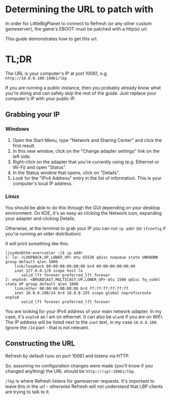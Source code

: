 # Determining the URL to patch with

In order for LittleBigPlanet to connect to Refresh (or any other custom gameserver), the game's EBOOT must be patched with a http(s) url.

This guide demonstrates how to get this url.

# TL;DR

The URL is your computer's IP at port 10061, e.g. `http://10.0.0.100:10061/lbp`

If you are running a public instance, then you probably already know what you're doing and can safely skip the rest of the guide. Just replace your computer's IP with your public IP.

## Grabbing your IP

### Windows

1. Open the Start Menu, type "Network and Sharing Center" and click the first result.
2. In this new window, click on the "Change adapter settings" link on the left side.
3. Right-click on the adapter that you're currently using (e.g. Ethernet or Wi-Fi) and open "Status".
4. In the Status window that opens, click on "Details".
5. Look for the "IPv4 Address" entry in the list of information. This is your computer's local IP address.

### Linux

You should be able to do this through the GUI depending on your desktop environment.
On KDE, it's as easy as clicking the Network icon, expanding your adapter and clicking Details.

Otherwise, at the terminal to grab your IP you can run `ip addr` (or `ifconfig` if you're running an older distribution)

It will print something like this:

```
[jvyden@the-overcooler ~]$ ip addr
1: lo: <LOOPBACK,UP,LOWER_UP> mtu 65536 qdisc noqueue state UNKNOWN group default qlen 1000
    link/loopback 00:00:00:00:00:00 brd 00:00:00:00:00:00
    inet 127.0.0.1/8 scope host lo
       valid_lft forever preferred_lft forever
2: enp5s0: <BROADCAST,MULTICAST,UP,LOWER_UP> mtu 1500 qdisc fq_codel state UP group default qlen 1000
    link/ether 00:00:00:00:00:00 brd ff:ff:ff:ff:ff:ff
    inet 10.0.0.100/24 brd 10.0.0.255 scope global noprefixroute enp5s0
       valid_lft forever preferred_lft forever
```

You are looking for your IPv4 address of your main network adapter. In my case, it's `enp5s0` as I am on ethernet. It can also be `wlan0` if you are on WiFi. The IP address will be listed next to the `inet` text, in my case `10.0.0.100`. Ignore the `/24` part - that is not relevant.

## Constructing the URL

Refresh by default runs on port 10061 and listens via HTTP. 

So, assuming no configuration changes were made (you'll know if you changed anything) the URL should be `http://(ip):10061/lbp`. 

`/lbp` is where Refresh listens for gameserver requests. It's important to leave this in the url - otherwise Refresh will not understand that LBP clients are trying to talk to it.